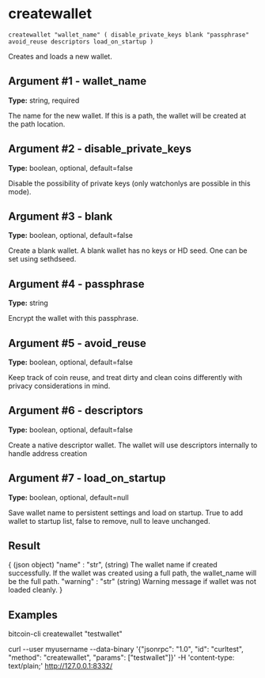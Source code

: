 # createwallet

`createwallet "wallet_name" ( disable_private_keys blank "passphrase" avoid_reuse descriptors load_on_startup )`

Creates and loads a new wallet.

## Argument #1 - wallet\_name

**Type:** string, required

The name for the new wallet. If this is a path, the wallet will be created at the path location.

## Argument #2 - disable\_private\_keys

**Type:** boolean, optional, default=false

Disable the possibility of private keys (only watchonlys are possible in this mode).

## Argument #3 - blank

**Type:** boolean, optional, default=false

Create a blank wallet. A blank wallet has no keys or HD seed. One can be set using sethdseed.

## Argument #4 - passphrase

**Type:** string

Encrypt the wallet with this passphrase.

## Argument #5 - avoid\_reuse

**Type:** boolean, optional, default=false

Keep track of coin reuse, and treat dirty and clean coins differently with privacy considerations in mind.

## Argument #6 - descriptors

**Type:** boolean, optional, default=false

Create a native descriptor wallet. The wallet will use descriptors internally to handle address creation

## Argument #7 - load\_on\_startup

**Type:** boolean, optional, default=null

Save wallet name to persistent settings and load on startup. True to add wallet to startup list, false to remove, null to leave unchanged.

## Result

{                       (json object)
  "name" : "str",       (string) The wallet name if created successfully. If the wallet was created using a full path, the wallet_name will be the full path.
  "warning" : "str"     (string) Warning message if wallet was not loaded cleanly.
}

## Examples

bitcoin-cli createwallet "testwallet"

curl --user myusername --data-binary '{"jsonrpc": "1.0", "id": "curltest", "method": "createwallet", "params": ["testwallet"]}' -H 'content-type: text/plain;' http://127.0.0.1:8332/